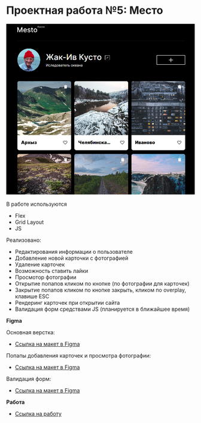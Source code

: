 # Проектная работа №5: Место

![](./images/2022-07-23_11-59-28.png)

В работе используются
* Flex 
* Grid Layout
* JS

Реализовано:
* Редактирования информации о пользователе
* Добавление новой карточки с фотографией
* Удаление карточек
* Возможность ставить лайки
* Просмотор фотографии
* Открытие попапов кликом по кнопке (по фотографии для карточек)
* Закрытие попапов кликом по кнопке закрыть, кликом по overplay, клавише ESC
* Рендеринг карточек при открытии сайта
* Валидация форм средствами JS (планируется в ближайшее время)

**Figma**

Основная верстка:

* [Ссылка на макет в Figma](https://www.figma.com/file/2cn9N9jSkmxD84oJik7xL7/JavaScript.-Sprint-4?node-id=0%3A1)

Попапы добавления карточек и просмотра фотографии:

* [Ссылка на макет в Figma](https://www.figma.com/file/bjyvbKKJN2naO0ucURl2Z0/JavaScript.-Sprint-5?node-id=0%3A1)

Валидация форм:

* [Ссылка на макет в Figma](https://www.figma.com/file/kRVLKwYG3d1HGLvh7JFWRT/JavaScript.-Sprint-6?node-id=0%3A1)

**Работа**

* [Ссылка на работу](https://denisdemenev.github.io/mesto/index.html)

